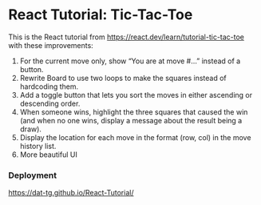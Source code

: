 # React Tutorial: Tic-Tac-Toe

This is the React tutorial from https://react.dev/learn/tutorial-tic-tac-toe with these improvements: 

1. For the current move only, show “You are at move #…” instead of a button.
2. Rewrite Board to use two loops to make the squares instead of hardcoding them.
3. Add a toggle button that lets you sort the moves in either ascending or descending order.
4. When someone wins, highlight the three squares that caused the win (and when no one wins, display a message about the result being a draw).
5. Display the location for each move in the format (row, col) in the move history list.
6. More beautiful UI

### Deployment

https://dat-tg.github.io/React-Tutorial/


